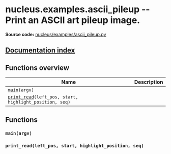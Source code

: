 # nucleus.examples.ascii_pileup -- Print an ASCII art pileup image.
**Source code:** [nucleus/examples/ascii_pileup.py](https://github.com/google/nucleus/tree/master/nucleus/examples/ascii_pileup.py)

[Documentation index](../../doc_index.md)
---


## Functions overview
Name | Description
-----|------------
[`main`](#main)`(argv)` | 
[`print_read`](#print_read)`(left_pos, start, highlight_position, seq)` | 

## Functions
<a name="main"></a>
### `main(argv)`


<a name="print_read"></a>
### `print_read(left_pos, start, highlight_position, seq)`



